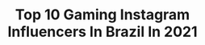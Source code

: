---
title: Top 10 Gaming Instagram Influencers In Brazil In 2021
description: >-
  Find top gaming Instagram influencers in Brazil in 2021. Most popular hashtags: #tbt #redhead #csgo.
platform: Instagram
hits: 146
text_top: See the top-rated Instagram accounts on inBeat.
text_bottom: Our database aggregates 146 Instagram influencers like this in Brazil for you to pitch.
profiles:
  - username: "daizerpt"
    fullname: >-
      Daizer / Diogo Francisco
    bio: >-
      Criador de conteúdos de Gaming e Futebol Negócios: Daizerpt@hotmail.com Twitter: DaizerPT
    location: "Brazil"
    followers: 68929
    engagement: 947
    commentsToLikes: 0.050875
    id: ck5c7sb5m83hh0i11ih49s60m
    verified: false
    hashtags: "#noroomforracism, #blacklivesmatter, #playstationfcfinal, #lioncereais"
  - username: "cafajesteh"
    fullname: >-
      Carlos Andrade
    bio: >-
      👨🏻 CAFA Youtuber/Streamer #2M 📩 cafa@redbutton.com.br 🎮 Gaming 📸 Influencer 👨🏽‍🎨thumbmaker: @lipan_designer
    location: "Brazil"
    followers: 220867
    engagement: 812
    commentsToLikes: 0.264545
    id: ck9wfrb61q6eg0j78x7q5in5w
    verified: false
    hashtags: "#ff, #garenafreefire, #freefire, #cafa"
  - username: "carolzinhasg.pb"
    fullname: >-
      CarolzinhaSG
    bio: >-
      🖱 Streamer do Facebook Gaming 🎙 Apresentadora de TV e Eventos 📽 Youtuber | Influencer 💌 contato@carolzinhasg.com
    location: "Brazil"
    followers: 467131
    engagement: 805
    commentsToLikes: 0.069192
    id: ck13afukpq7300i19p46h9elj
    verified: false
    hashtags: "#bgsday, #cbcs, #blackouttuesday, #oldspicegamearena2"
  - username: "brunoplayhard"
    fullname: >-
      Bruno PH
    bio: >-
      🗺 SP 🕹 Gaming 🏙 Trips 🧔🏻 Life. 📊 CEO @loudgg 🏆 Forbes Under 30
    location: "Brazil"
    followers: 5883216
    engagement: 545
    commentsToLikes: 0.069552
    id: ck0w4ukvx0he50i19kr24levd
    verified: true
    hashtags: "#chegadearrependidos, #fam, #theboys"
  - username: "camyyfps"
    fullname: >-
      Camila Vicentini Natale
    bio: >-
      🇧🇷 🎮 Streamer&CS:GO player 💙 Embaixadora Gaming @dellnobrasil Twitter CAMYYFPS 💌 contato: camila.vnatale@hotmail.com 🇨🇦🇵🇱🇨🇵🇺🇸🇨🇳🇦🇷🇪🇦
    location: "Brazil"
    followers: 42612
    engagement: 397
    commentsToLikes: 0.051552
    id: ckaox9kvucduz0i78si6qne2i
    verified: false
    hashtags: "#gamer, #girlgamer, #games, #csgoplayer"
  - username: "cashmere_tart"
    fullname: >-
      Micheline du Toit
    bio: >-
      Pro Make-Up Artist & Professional shapeshifter 🦑 Cosplay | Gaming South-Africa🇿🇦 PR/Collabs: Cashmeretart@gmail.com
    location: "Brazil"
    followers: 5772
    engagement: 987
    commentsToLikes: 0.060168
    id: ckaordotmmr3u0i78hescnkzt
    verified: false
    hashtags: "#wednesday, #friday, #ootd, #cosplayer"
  - username: "lipaogamer"
    fullname: >-
      Felipe Viktor
    bio: >-
      🎬YouTuber 10 milhões de inscritos 🎮Streamer Facebook Gaming 📩Contato Comercial: negocios.lipaogamer@gmail.com
    location: "Brazil"
    followers: 528170
    engagement: 508
    commentsToLikes: 0.017579
    id: ckf5ld35vp4lp0j230cq0ctmw
    verified: false
    hashtags: "#lipao10milhoes, #lipao10m, #tbt"
  - username: "alpha7gg"
    fullname: >-
      A7 Esports PUBGM
    bio: >-
      The brazilian PUBGM organization ALPHA 7. Welcome to our Gaming House. 📍 São Paulo, Brasil. 🏆 3º lugar - PMPL Pro League Americas
    location: "Brazil"
    followers: 45950
    engagement: 445
    commentsToLikes: 0.029903
    id: ckaowvhupamv50i784jpdyatp
    verified: false
    hashtags: "#pubgm, #alpha7, #alpha7gg, #proplayer"
  - username: "dianazambrozuski"
    fullname: >-
      Diana Zambrozuski
    bio: >-
      Gamer e Streamer 😎 Lives todos os dias no Facebook Gaming 🎮 Mais Diana no canal do YouTube ⬇️🤙
    location: "Brazil"
    followers: 1206255
    engagement: 481
    commentsToLikes: 0.007930
    id: ck137pbc0covo0i19mq0fm8y9
    verified: false
    hashtags: "#tbt, #fiqueemcasa, #chillibeans, #marvel"
  - username: "nicolediretora"
    fullname: >-
      Nicole Muniz 💙
    bio: >-
      🇧🇷 21,São Paulo 🎮 Streamer do Faceboook Gaming & Youtuber 📩contatonicolediretora@gmail.com
    location: "Brazil"
    followers: 621131
    engagement: 522
    commentsToLikes: 0.007526
    id: ckapbcfamze7i0i785m33ilnv
    verified: false
    hashtags: ""
---